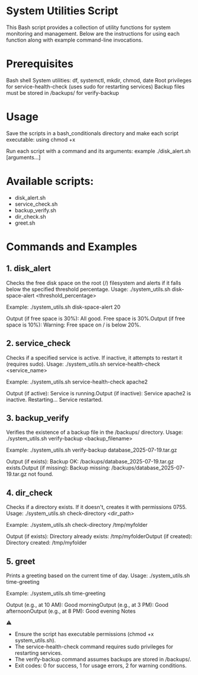 # System Utilities Script

This Bash script provides a collection of utility functions for system monitoring and management. Below are the instructions for using each function along with example command-line invocations.

# Prerequisites

Bash shell
System utilities: df, systemctl, mkdir, chmod, date
Root privileges for service-health-check (uses sudo for restarting services)
Backup files must be stored in /backups/ for verify-backup

# Usage
Save the scripts in a bash_conditionals directory and make each script executable:
using chmod +x

Run each script with a command and its arguments:
example ./disk_alert.sh <command> [arguments...]

# Available scripts:

- disk_alert.sh
- service_check.sh
- backup_verify.sh
- dir_check.sh
- greet.sh

# Commands and Examples

## 1. disk_alert
Checks the free disk space on the root (/) filesystem and alerts if it falls below the specified threshold percentage.
Usage:
./system_utils.sh disk-space-alert <threshold_percentage>

Example:
./system_utils.sh disk-space-alert 20

Output (if free space is 30%): All good. Free space is 30%.Output (if free space is 10%): Warning: Free space on / is below 20%.

## 2. service_check
Checks if a specified service is active. If inactive, it attempts to restart it (requires sudo).
Usage:
./system_utils.sh service-health-check <service_name>

Example:
./system_utils.sh service-health-check apache2

Output (if active): Service is running.Output (if inactive): Service apache2 is inactive. Restarting... Service restarted.

## 3. backup_verify
Verifies the existence of a backup file in the /backups/ directory.
Usage:
./system_utils.sh verify-backup <backup_filename>

Example:
./system_utils.sh verify-backup database_2025-07-19.tar.gz

Output (if exists): Backup OK: /backups/database_2025-07-19.tar.gz exists.Output (if missing): Backup missing: /backups/database_2025-07-19.tar.gz not found.

## 4. dir_check
Checks if a directory exists. If it doesn't, creates it with permissions 0755.
Usage:
./system_utils.sh check-directory <dir_path>

Example:
./system_utils.sh check-directory /tmp/myfolder

Output (if exists): Directory already exists: /tmp/myfolderOutput (if created): Directory created: /tmp/myfolder

## 5. greet
Prints a greeting based on the current time of day.
Usage:
./system_utils.sh time-greeting

Example:
./system_utils.sh time-greeting

Output (e.g., at 10 AM): Good morningOutput (e.g., at 3 PM): Good afternoonOutput (e.g., at 8 PM): Good evening
Notes

⚠️ 
   - Ensure the script has executable permissions (chmod +x system_utils.sh).
   - The service-health-check command requires sudo privileges for restarting services.
   - The verify-backup command assumes backups are stored in /backups/.
   - Exit codes: 0 for success, 1 for usage errors, 2 for warning conditions.
